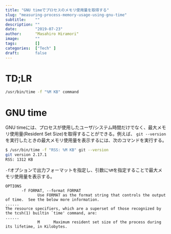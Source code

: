 ```yaml
---
title: "GNU timeでプロセスのメモリ使用量を取得する"
slug: "measuring-process-memory-usage-using-gnu-time"
subtitle:    ""
description: ""
date:        "2019-07-23"
author:      "Masahiro Hiramori"
image:       ""
tags:        []
categories:  ["Tech" ]
draft:       false
---
```


# TD;LR

```bash
/usr/bin/time -f "%M KB" command
```

# GNU time

GNU timeには、プロセスが使用したユーザ/システム時間だけでなく、最大メモリ使用量(Resident Set Size)を取得することができる。例えば、 `git --version`を実行したときの最大メモリ使用量を表示するには、次のコマンドを実行する。

```bash
$ /usr/bin/time -f "RSS: %M KB" git --version
git version 2.17.1
RSS: 1312 KB
```

`-f`オプションで出力フォーマットを指定し、引数に`%M`を指定することで最大メモリ使用量を表示する。

```
OPTIONS
       -f FORMAT, --format FORMAT
              Use FORMAT as the format string that controls the output of time.  See the below more information.
......
The resource specifiers, which are a superset of those recognized by the tcsh(1) builtin `time' command, are:
......
              M      Maximum resident set size of the process during its lifetime, in Kilobytes.
```